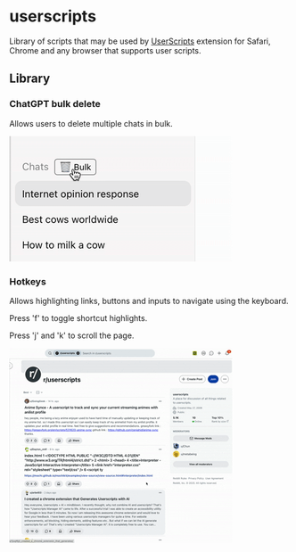 # userscripts

Library of scripts that may be used by [UserScripts](https://github.com/quoid/userscripts) extension for Safari, Chrome and any browser that supports user scripts.

## Library


### ChatGPT bulk delete

Allows users to delete multiple chats in bulk.

![Demo](https://github.com/anonimizerme/userscripts/raw/main/chatgpt/demo.gif)


### Hotkeys

Allows highlighting links, buttons and inputs to navigate using the keyboard.

Press 'f' to toggle shortcut highlights.

Press 'j' and 'k' to scroll the page.

![Demo](https://github.com/anonimizerme/userscripts/raw/main/hotkeys/demo.gif)
